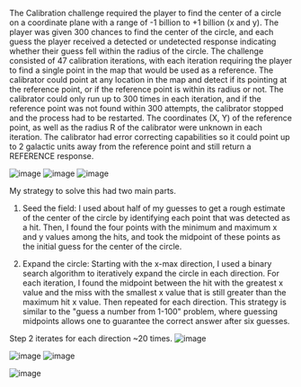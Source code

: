 The Calibration challenge required the player to find the center of a circle on a coordinate plane with a range of -1 billion to +1 billion (x and y). The player was given 300 chances to find the center of the circle, and each guess the player received a detected or undetected response indicating whether their guess fell within the radius of the circle. The challenge consisted of 47 calibration iterations, with each iteration requiring the player to find a single point in the map that would be used as a reference. The calibrator could point at any location in the map and detect if its pointing at the reference point, or if the reference point is within its radius or not. The calibrator could only run up to 300 times in each iteration, and if the reference point was not found within 300 attempts, the calibrator stopped and the process had to be restarted. The coordinates (X, Y) of the reference point, as well as the radius R of the calibrator were unknown in each iteration. The calibrator had error correcting capabilities so it could point up to 2 galactic units away from the reference point and still return a REFERENCE response.

![image](https://user-images.githubusercontent.com/50979196/227996889-e093cafb-8517-4e05-964d-0efd4d14178d.png)
![image](https://user-images.githubusercontent.com/50979196/227996985-e05ffcb0-7eee-48a5-b925-ccaf067d3cd5.png)
![image](https://user-images.githubusercontent.com/50979196/227997066-2cb6e131-6ff1-4e7b-af43-9d05e2c4b7ad.png)


My strategy to solve this had two main parts.
1)    Seed the field: I used about half of my guesses to get a rough estimate of the center of the circle by identifying each point that was detected as a hit. Then, I found the four points with the minimum and maximum x and y values among the hits, and took the midpoint of these points as the initial guess for the center of the circle.

2)    Expand the circle: Starting with the x-max direction, I used a binary search algorithm to iteratively expand the circle in each direction. For each iteration, I found the midpoint between the hit with the greatest x value and the miss with the smallest x value that is still greater than the maximum hit x value. Then repeated for each direction. This strategy is similar to the "guess a number from 1-100" problem, where guessing midpoints allows one to guarantee the correct answer after six guesses.

Step 2 iterates for each direction ~20 times.
![image](https://user-images.githubusercontent.com/50979196/227999631-12d8e6f9-9658-4bd5-bccc-4407d2578439.png)


![image](https://user-images.githubusercontent.com/50979196/227999137-45f9fe4b-7341-45d4-b478-0c3ea8c718fd.png)
![image](https://user-images.githubusercontent.com/50979196/227999304-612942a5-7ce3-401c-9c67-6a289a3590e3.png)

![image](https://user-images.githubusercontent.com/50979196/228016619-d059527d-32a4-4929-a230-4cdf6cd29563.png)


